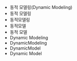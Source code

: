 - 동적 모델링(Dynamic Modeling)
- 동적 모델링
- 동적모델링
- 동적모델
- 동적 모델
- Dynamic Modeling
- DynamicModeling
- DynamicModel
- Dynamic Model
